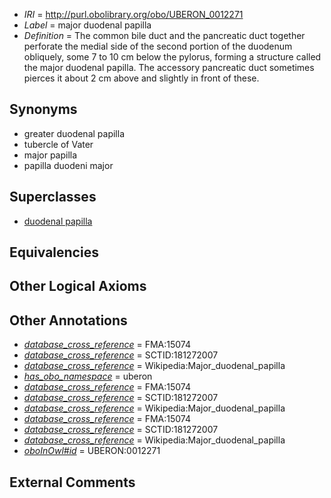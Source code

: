  * *IRI* = http://purl.obolibrary.org/obo/UBERON_0012271
 * *Label* = major duodenal papilla
 * *Definition* = The common bile duct and the pancreatic duct together perforate the medial side of the second portion of the duodenum obliquely, some 7 to 10 cm below the pylorus, forming a structure called the major duodenal papilla. The accessory pancreatic duct sometimes pierces it about 2 cm above and slightly in front of these.

## Synonyms

 * greater duodenal papilla
 * tubercle of Vater
 * major papilla
 * papilla duodeni major

## Superclasses

 * [duodenal papilla](../../UBERON/14/UBERON_0004914.md)

## Equivalencies


## Other Logical Axioms


## Other Annotations

 * *[database_cross_reference](../../ef/oboInOwl#hasDbXref.md)* = FMA:15074
 * *[database_cross_reference](../../ef/oboInOwl#hasDbXref.md)* = SCTID:181272007
 * *[database_cross_reference](../../ef/oboInOwl#hasDbXref.md)* = Wikipedia:Major_duodenal_papilla
 * *[has_obo_namespace](../../ce/oboInOwl#hasOBONamespace.md)* = uberon
 * *[database_cross_reference](../../ef/oboInOwl#hasDbXref.md)* = FMA:15074
 * *[database_cross_reference](../../ef/oboInOwl#hasDbXref.md)* = SCTID:181272007
 * *[database_cross_reference](../../ef/oboInOwl#hasDbXref.md)* = Wikipedia:Major_duodenal_papilla
 * *[database_cross_reference](../../ef/oboInOwl#hasDbXref.md)* = FMA:15074
 * *[database_cross_reference](../../ef/oboInOwl#hasDbXref.md)* = SCTID:181272007
 * *[database_cross_reference](../../ef/oboInOwl#hasDbXref.md)* = Wikipedia:Major_duodenal_papilla
 * *[oboInOwl#id](../../id/oboInOwl#id.md)* = UBERON:0012271

## External Comments

